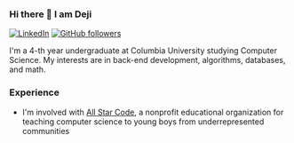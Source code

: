 ### Hi there 👋 I am Deji
[![LinkedIn](https://img.shields.io/badge/LinkedIn-0077B5?style=for-the-badge&logo=linkedin&logoColor=white)](https://www.linkedin.com/in/deji/)
[![GitHub followers](https://img.shields.io/github/followers/deji725?label=Follow&style=for-the-badge)](https://github.com/deji725)
<!--
**deji725/deji725** is a ✨ _special_ ✨ repository because its `README.md` (this file) appears on your GitHub profile.

Here are some ideas to get you started:

- 🔭 I’m currently working on ...
- 🌱 I’m currently learning ...
- 👯 I’m looking to collaborate on ...
- 🤔 I’m looking for help with ...
- 💬 Ask me about ...
- 📫 How to reach me: ...
- 😄 Pronouns: ...
- ⚡ Fun fact: ...
-->

I'm a 4-th year undergraduate at Columbia University studying Computer Science. My interests are in back-end development, algorithms, databases, and math.

### Experience
- I'm involved with [All Star Code](https://allstarcode.org/), a nonprofit educational organization for teaching computer science to young boys from underrepresented communities

